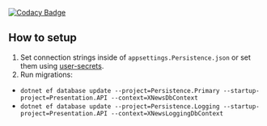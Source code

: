 [![Codacy Badge](https://app.codacy.com/project/badge/Grade/fd78ba07e4bf4200b87658bbe4c3a3a3)](https://www.codacy.com/gh/BobMakhlin/XNews-backend/dashboard?utm_source=github.com&amp;utm_medium=referral&amp;utm_content=BobMakhlin/XNews-backend&amp;utm_campaign=Badge_Grade)

## How to setup

1.  Set connection strings inside of `appsettings.Persistence.json` or set them using [user-secrets](https://docs.microsoft.com/en-us/aspnet/core/security/app-secrets?view=aspnetcore-5.0\&tabs=windows#enable-secret-storage).
2.  Run migrations:

*   `dotnet ef database update --project=Persistence.Primary --startup-project=Presentation.API --context=XNewsDbContext`
*   `dotnet ef database update --project=Persistence.Logging --startup-project=Presentation.API --context=XNewsLoggingDbContext`
